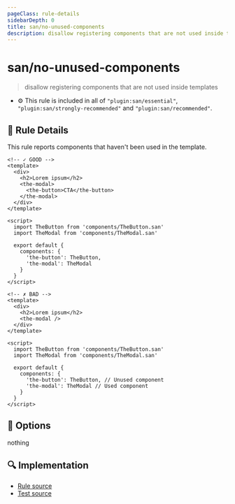```yaml
---
pageClass: rule-details
sidebarDepth: 0
title: san/no-unused-components
description: disallow registering components that are not used inside templates
---
```

# san/no-unused-components
> disallow registering components that are not used inside templates

- :gear: This rule is included in all of `"plugin:san/essential"`, `"plugin:san/strongly-recommended"` and `"plugin:san/recommended"`.

## :book: Rule Details

This rule reports components that haven't been used in the template.

<eslint-code-block :rules="{'san/no-unused-components': ['error']}">

```vue
<!-- ✓ GOOD -->
<template>
  <div>
    <h2>Lorem ipsum</h2>
    <the-modal>
      <the-button>CTA</the-button>
    </the-modal>
  </div>
</template>

<script>
  import TheButton from 'components/TheButton.san'
  import TheModal from 'components/TheModal.san'

  export default {
    components: {
      'the-button': TheButton,
      'the-modal': TheModal
    }
  }
</script>
```

</eslint-code-block>

<eslint-code-block :rules="{'san/no-unused-components': ['error']}">

```vue
<!-- ✗ BAD -->
<template>
  <div>
    <h2>Lorem ipsum</h2>
    <the-modal />
  </div>
</template>

<script>
  import TheButton from 'components/TheButton.san'
  import TheModal from 'components/TheModal.san'

  export default {
    components: {
      'the-button': TheButton, // Unused component
      'the-modal': TheModal // Used component
    }
  }
</script>
```

</eslint-code-block>


## :wrench: Options

nothing

## :mag: Implementation

- [Rule source](https://github.com/ecomfe/eslint-plugin-san/blob/main/lib/rules/no-unused-components.js)
- [Test source](https://github.com/ecomfe/eslint-plugin-san/blob/main/__tests__/lib/rules/no-unused-components.test.js)
